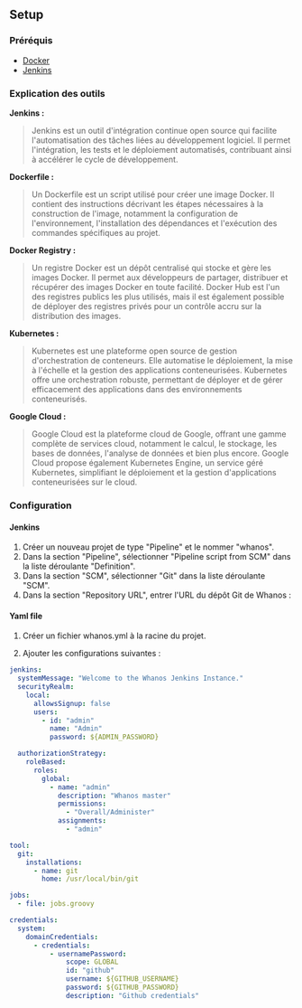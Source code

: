 ## Setup

### Préréquis

- [Docker](https://docs.docker.com/get-docker/)
- [Jenkins](https://www.jenkins.io/doc/book/installing/)

### Explication des outils

**Jenkins :**

> Jenkins est un outil d'intégration continue open source qui facilite l'automatisation des tâches liées au développement logiciel. Il permet l'intégration, les tests et le déploiement automatisés, contribuant ainsi à accélérer le cycle de développement.

**Dockerfile :**

> Un Dockerfile est un script utilisé pour créer une image Docker. Il contient des instructions décrivant les étapes nécessaires à la construction de l'image, notamment la configuration de l'environnement, l'installation des dépendances et l'exécution des commandes spécifiques au projet.

**Docker Registry :**

> Un registre Docker est un dépôt centralisé qui stocke et gère les images Docker. Il permet aux développeurs de partager, distribuer et récupérer des images Docker en toute facilité. Docker Hub est l'un des registres publics les plus utilisés, mais il est également possible de déployer des registres privés pour un contrôle accru sur la distribution des images.

**Kubernetes :**

> Kubernetes est une plateforme open source de gestion d'orchestration de conteneurs. Elle automatise le déploiement, la mise à l'échelle et la gestion des applications conteneurisées. Kubernetes offre une orchestration robuste, permettant de déployer et de gérer efficacement des applications dans des environnements conteneurisés.

**Google Cloud :**

> Google Cloud est la plateforme cloud de Google, offrant une gamme complète de services cloud, notamment le calcul, le stockage, les bases de données, l'analyse de données et bien plus encore. Google Cloud propose également Kubernetes Engine, un service géré Kubernetes, simplifiant le déploiement et la gestion d'applications conteneurisées sur le cloud.



### Configuration

#### Jenkins

1. Créer un nouveau projet de type "Pipeline" et le nommer "whanos".
2. Dans la section "Pipeline", sélectionner "Pipeline script from SCM" dans la liste déroulante "Definition".
3. Dans la section "SCM", sélectionner "Git" dans la liste déroulante "SCM".
4. Dans la section "Repository URL", entrer l'URL du dépôt Git de Whanos :


#### Yaml file

1. Créer un fichier whanos.yml à la racine du projet.

2. Ajouter les configurations suivantes :

```yaml
jenkins:
  systemMessage: "Welcome to the Whanos Jenkins Instance."
  securityRealm:
    local:
      allowsSignup: false
      users:
        - id: "admin"
          name: "Admin"
          password: ${ADMIN_PASSWORD}

  authorizationStrategy:
    roleBased:
      roles:
        global:
          - name: "admin"
            description: "Whanos master"
            permissions:
              - "Overall/Administer"
            assignments:
              - "admin"

tool:
  git:
    installations:
      - name: git
        home: /usr/local/bin/git

jobs:
  - file: jobs.groovy

credentials:
  system:
    domainCredentials:
      - credentials:
          - usernamePassword:
              scope: GLOBAL
              id: "github"
              username: ${GITHUB_USERNAME}
              password: ${GITHUB_PASSWORD}
              description: "Github credentials"
```
